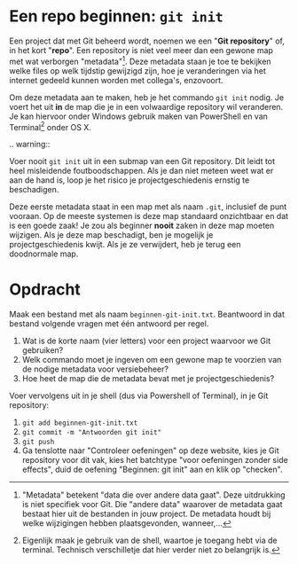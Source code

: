 # Een repo beginnen: `git init`
Een project dat met Git beheerd wordt, noemen we een "**Git repository**" of, in het kort "**repo**". Een repository is niet veel meer dan een gewone map met wat verborgen "metadata"[^1]. Deze metadata staan je toe te bekijken welke files op welk tijdstip gewijzigd zijn, hoe je veranderingen via het internet gedeeld kunnen worden met collega's, enzovoort.

Om deze metadata aan te maken, heb je het commando `git init` nodig. Je voert het uit **in** de map die je in een volwaardige repository wil veranderen. Je kan hiervoor onder Windows gebruik maken van PowerShell en van Terminal[^2] onder OS X.

.. warning::

   Voer nooit `git init` uit in een submap van een Git repository. Dit leidt tot heel misleidende foutboodschappen. Als je dan niet meteen weet wat er aan de hand is, loop je het risico je projectgeschiedenis ernstig te beschadigen.

Deze eerste metadata staat in een map met als naam `.git`, inclusief de punt vooraan. Op de meeste systemen is deze map standaard onzichtbaar en dat is een goede zaak! Je zou als beginner **nooit** zaken in deze map moeten wijzigen. Als je deze map beschadigt, ben je mogelijk je projectgeschiedenis kwijt. Als je ze verwijdert, heb je terug een doodnormale map.

[^1]: "Metadata" betekent "data die over andere data gaat". Deze uitdrukking is niet specifiek voor Git. Die "andere data" waarover de metadata gaat bestaat hier uit de bestanden in jouw project. De metadata houdt bij welke wijzigingen hebben plaatsgevonden, wanneer,...
[^2]: Eigenlijk maak je gebruik van de shell, waartoe je toegang hebt via de terminal. Technisch verschilletje dat hier verder niet zo belangrijk is.

# Opdracht
Maak een bestand met als naam `beginnen-git-init.txt`. Beantwoord in dat bestand volgende vragen met één antwoord per regel.

1. Wat is de korte naam (vier letters) voor een project waarvoor we Git gebruiken?
2. Welk commando moet je ingeven om een gewone map te voorzien van de nodige metadata voor versiebeheer?
3. Hoe heet de map die de metadata bevat met je projectgeschiedenis?

Voer vervolgens uit in je shell (dus via Powershell of Terminal), in je Git repository:

1. `git add beginnen-git-init.txt`
2. `git commit -m "Antwoorden git init"`
3. `git push`
4. Ga tenslotte naar "Controleer oefeningen" op deze website, kies je Git repository voor dit vak, kies het batchtype "voor oefeningen zonder side effects", duid de oefening "Beginnen: git init" aan en klik op "checken".
